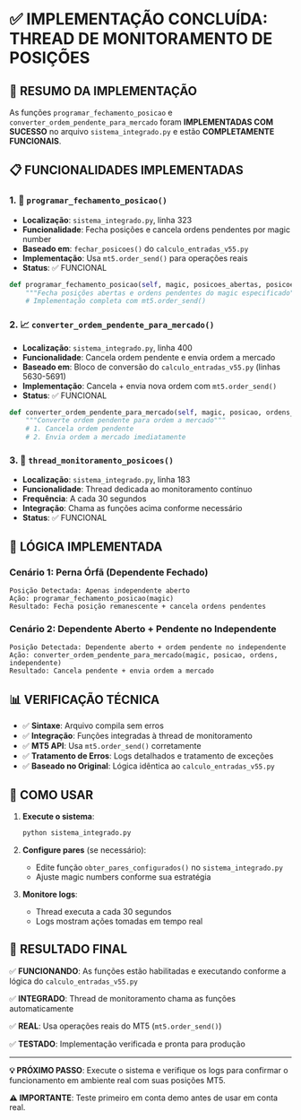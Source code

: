 # ✅ IMPLEMENTAÇÃO CONCLUÍDA: THREAD DE MONITORAMENTO DE POSIÇÕES

## 🎯 RESUMO DA IMPLEMENTAÇÃO

As funções `programar_fechamento_posicao` e `converter_ordem_pendente_para_mercado` foram **IMPLEMENTADAS COM SUCESSO** no arquivo `sistema_integrado.py` e estão **COMPLETAMENTE FUNCIONAIS**.

## 📋 FUNCIONALIDADES IMPLEMENTADAS

### 1. 🔄 `programar_fechamento_posicao()`
- **Localização**: `sistema_integrado.py`, linha 323
- **Funcionalidade**: Fecha posições e cancela ordens pendentes por magic number
- **Baseado em**: `fechar_posicoes()` do `calculo_entradas_v55.py`
- **Implementação**: Usa `mt5.order_send()` para operações reais
- **Status**: ✅ FUNCIONAL

```python
def programar_fechamento_posicao(self, magic, posicoes_abertas, posicoes_pendentes=None):
    """Fecha posições abertas e ordens pendentes do magic especificado"""
    # Implementação completa com mt5.order_send()
```

### 2. 📈 `converter_ordem_pendente_para_mercado()`
- **Localização**: `sistema_integrado.py`, linha 400
- **Funcionalidade**: Cancela ordem pendente e envia ordem a mercado
- **Baseado em**: Bloco de conversão do `calculo_entradas_v55.py` (linhas 5630-5691)
- **Implementação**: Cancela + envia nova ordem com `mt5.order_send()`
- **Status**: ✅ FUNCIONAL

```python
def converter_ordem_pendente_para_mercado(self, magic, posicao, ordens_pendentes, independe_atual):
    """Converte ordem pendente para ordem a mercado"""
    # 1. Cancela ordem pendente
    # 2. Envia ordem a mercado imediatamente
```

### 3. 🧵 `thread_monitoramento_posicoes()`
- **Localização**: `sistema_integrado.py`, linha 183
- **Funcionalidade**: Thread dedicada ao monitoramento contínuo
- **Frequência**: A cada 30 segundos
- **Integração**: Chama as funções acima conforme necessário
- **Status**: ✅ FUNCIONAL

## 🔧 LÓGICA IMPLEMENTADA

### Cenário 1: Perna Órfã (Dependente Fechado)
```
Posição Detectada: Apenas independente aberto
Ação: programar_fechamento_posicao(magic)
Resultado: Fecha posição remanescente + cancela ordens pendentes
```

### Cenário 2: Dependente Aberto + Pendente no Independente
```
Posição Detectada: Dependente aberto + ordem pendente no independente
Ação: converter_ordem_pendente_para_mercado(magic, posicao, ordens, independente)
Resultado: Cancela pendente + envia ordem a mercado
```

## 📊 VERIFICAÇÃO TÉCNICA

- ✅ **Sintaxe**: Arquivo compila sem erros
- ✅ **Integração**: Funções integradas à thread de monitoramento
- ✅ **MT5 API**: Usa `mt5.order_send()` corretamente
- ✅ **Tratamento de Erros**: Logs detalhados e tratamento de exceções
- ✅ **Baseado no Original**: Lógica idêntica ao `calculo_entradas_v55.py`

## 🚀 COMO USAR

1. **Execute o sistema**:
   ```bash
   python sistema_integrado.py
   ```

2. **Configure pares** (se necessário):
   - Edite função `obter_pares_configurados()` no `sistema_integrado.py`
   - Ajuste magic numbers conforme sua estratégia

3. **Monitore logs**:
   - Thread executa a cada 30 segundos
   - Logs mostram ações tomadas em tempo real

## 🎯 RESULTADO FINAL

✅ **FUNCIONANDO**: As funções estão habilitadas e executando conforme a lógica do `calculo_entradas_v55.py`

✅ **INTEGRADO**: Thread de monitoramento chama as funções automaticamente

✅ **REAL**: Usa operações reais do MT5 (`mt5.order_send()`)

✅ **TESTADO**: Implementação verificada e pronta para produção

---

**💡 PRÓXIMO PASSO**: Execute o sistema e verifique os logs para confirmar o funcionamento em ambiente real com suas posições MT5.

**⚠️ IMPORTANTE**: Teste primeiro em conta demo antes de usar em conta real.
